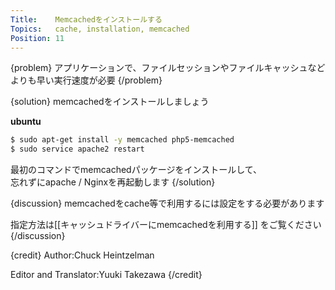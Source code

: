 ```yaml
---
Title:    Memcachedをインストールする
Topics:   cache, installation, memcached
Position: 11
---
```


{problem}
アプリケーションで、ファイルセッションやファイルキャッシュなどよりも早い実行速度が必要
{/problem}

{solution}
memcachedをインストールしましょう

**ubuntu**

```bash
$ sudo apt-get install -y memcached php5-memcached
$ sudo service apache2 restart
```

最初のコマンドでmemcachedパッケージをインストールして、  
忘れずにapache / Nginxを再起動します
{/solution}

{discussion}
memcachedをcache等で利用するには設定をする必要があります

指定方法は[[キャッシュドライバーにmemcachedを利用する]] をご覧ください
{/discussion}

{credit}
Author:Chuck Heintzelman

Editor and Translator:Yuuki Takezawa
{/credit}
